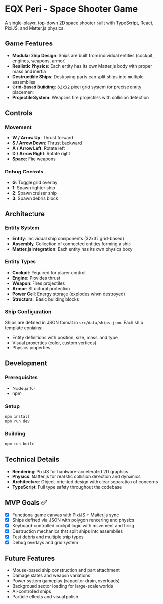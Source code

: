 # EQX Peri - Space Shooter Game

A single-player, top-down 2D space shooter built with TypeScript, React, PixiJS, and Matter.js physics.

## Game Features

- **Modular Ship Design**: Ships are built from individual entities (cockpit, engines, weapons, armor)
- **Realistic Physics**: Each entity has its own Matter.js body with proper mass and inertia
- **Destructible Ships**: Destroying parts can split ships into multiple assemblies
- **Grid-Based Building**: 32x32 pixel grid system for precise entity placement
- **Projectile System**: Weapons fire projectiles with collision detection

## Controls

### Movement
- **W / Arrow Up**: Thrust forward
- **S / Arrow Down**: Thrust backward  
- **A / Arrow Left**: Rotate left
- **D / Arrow Right**: Rotate right
- **Space**: Fire weapons

### Debug Controls
- **G**: Toggle grid overlay
- **1**: Spawn fighter ship
- **2**: Spawn cruiser ship
- **3**: Spawn debris block

## Architecture

### Entity System
- **Entity**: Individual ship components (32x32 grid-based)
- **Assembly**: Collection of connected entities forming a ship
- **Matter.js Integration**: Each entity has its own physics body

### Entity Types
- **Cockpit**: Required for player control
- **Engine**: Provides thrust
- **Weapon**: Fires projectiles
- **Armor**: Structural protection
- **Power Cell**: Energy storage (explodes when destroyed)
- **Structural**: Basic building blocks

### Ship Configuration
Ships are defined in JSON format in `src/data/ships.json`. Each ship template contains:
- Entity definitions with position, size, mass, and type
- Visual properties (color, custom vertices)
- Physics properties

## Development

### Prerequisites
- Node.js 16+
- npm

### Setup
```bash
npm install
npm run dev
```

### Building
```bash
npm run build
```

## Technical Details

- **Rendering**: PixiJS for hardware-accelerated 2D graphics
- **Physics**: Matter.js for realistic collision detection and dynamics
- **Architecture**: Object-oriented design with clear separation of concerns
- **TypeScript**: Full type safety throughout the codebase

## MVP Goals ✅

- [x] Functional game canvas with PixiJS + Matter.js sync
- [x] Ships defined via JSON with polygon rendering and physics
- [x] Keyboard-controlled cockpit logic with movement and firing
- [x] Destruction mechanics that split ships into assemblies
- [x] Test debris and multiple ship types
- [x] Debug overlays and grid system

## Future Features

- Mouse-based ship construction and part attachment
- Damage states and weapon variations
- Power system gameplay (capacitor drain, overloads)
- Background sector loading for large-scale worlds
- AI-controlled ships
- Particle effects and visual polish